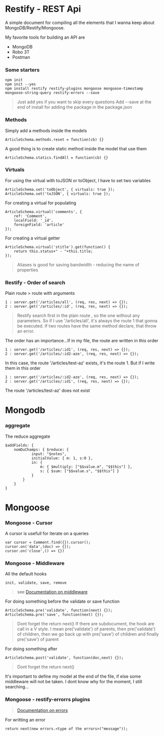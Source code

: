 # Restify - REST Api

A simple document for compiling all the elements that I wanna keep about MongoDB/Restify/Mongoose.

My favorite tools for building an API are
* MongoDB
* Robo 3T
* Postman

### Some starters

```
npm init 
npm init --yes
npm install restify restify-plugins mongoose mongoose-timestamp mongoose-string-query restify-errors --save
```
> Just add yes if you want to skip every questions
> Add --save at the end of install for adding the package in the package.json

### Methods

Simply add a methods inside the models
```
ArticleSchema.methods.reset = function(cb) {}
```

A good thing is to create static method inside the model that use them
```
ArticleSchema.statics.findAll = function(cb) {}
```

### Virtuals

For using the virtual with toJSON or toObject, I have to set two variables
```
ArticleSchema.set('toObject', { virtuals: true });
ArticleSchema.set('toJSON', { virtuals: true });
```

For creating a virtual for populating
```
ArticleSchema.virtual('comments', {
	ref: 'Comment',
	localField: '_id',
	foreignField: 'article'
});
```

For creating a virtual getter
```
ArticleSchema.virtual('stitle').get(function() {
	return this.status+" - "+this.title;
});
```

> Aliases is good for saving bandwidth - reducing the name of properties

### Restify - Order of search

Plain route > route with arguments
```
1 : server.get('/articles/all', (req, res, next) => {});
2 : server.get('/articles/:id', (req, res, next) => {});
```
> Restify search first in the plain route , so the one without any parameters.
So if I use '/articles/all', it's always the route 1 that gonna be executed. If two routes have the same method declare, that throw an error.

The order has an importance...If in my file, the route are written in this order
```
1 : server.get('/articles/:id1', (req, res, next) => {});
2 : server.get('/articles/:id2-aze', (req, res, next) => {});
```
In this case, the route '/articles/test-az' exists, it's the route 1.
But if I write them in this order
```
1 : server.get('/articles/:id2-aze', (req, res, next) => {});
2 : server.get('/articles/:id1', (req, res, next) => {});
```
The route '/articles/test-az' does not exist

# Mongodb

### aggregate

The reduce aggregate
```
$addFields: {
	nomDuChamps: { $reduce: {
			input: "$notes",
			initialValue: { m: 1, s:0 },
			in: { 
				m: { $multiply: ["$$value.m", "$$this"] },
				s: { $sum: ["$$value.s", "$$this"] }
			}
		} 
	}
}
```

# Mongoose

### Mongoose - Cursor

A cursor is usefull for iterate on a queries
```
var cursor = Comment.find({}).cursor();
cursor.on('data',(doc) => {});
cursor.on('close',() => {})
```

### Mongoose - Middleware

All the default hooks
```
init, validate, save, remove
```
> see <a href="http://mongoosejs.com/docs/middleware.html">Documentation on middleware</a>

For doing something before the validate or save function
```
ArticleSchema.pre('validate', function(next) {});
ArticleSchema.pre('save', function(next) {});
```
> Dont forget the return next()
> If there are subdocument, the hook are call in a V style. I mean pre('validate') of parents, then pre('validate') of children, then we go back up with pre('save') of children and finally pre('save') of parent

For doing something after
```
ArticleSchema.post('validate', function(doc,next) {});
```
> Dont forget the return next()

It's important to define my model at the end of the file, if else some middleware will not be taken. I dont know why for the moment, I still searching...

### Mongoose - restify-errorrs plugins
> <a href="https://www.npmjs.com/package/restify-errors">Documentation on errors</a>

For writting an error
```
return next(new errors.<type of the errors>("message"));
```










